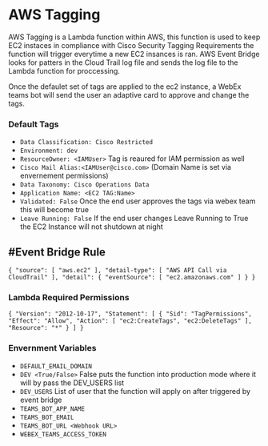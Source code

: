 # AWS Tagging
AWS Tagging is a Lambda function within AWS, this function is used to keep EC2 instaces in compliance with Cisco
 Security Tagging Requirements
 the function will trigger everytime 
a new EC2 insances is ran.  AWS Event Bridge looks for patters in the Cloud Trail log file and sends the log file to
 the Lambda function for proccessing.
 
 Once the defaulet set of tags are applied to the ec2 instance, a WebEx teams bot will send the user an adaptive card
  to approve and change the tags.   
  

  
### Default Tags
 
- `Data Classification: Cisco Restricted` <br />
- `Environment: dev` <br />
- `ResourceOwner: <IAMUser>` Tag is reaured for IAM permission as well <br />
- `Cisco Mail Alias:<IAMUser@cisco.com>` (Domain Name is set via envernement permissions) <br />
- `Data Taxonomy: Cisco Operations Data` <br />
- `Application Name: <EC2 TAG:Name>` <br />
- `Validated: False` Once the end user approves the tags via webex team this will become true <br />
- `Leave Running: False` If the end user changes Leave Running to True the EC2 Instance will not shutdown at night<br />
 
## #Event Bridge Rule<br />

`{
  "source": [
    "aws.ec2"
  ],
  "detail-type": [
    "AWS API Call via CloudTrail"
  ],
  "detail": {
    "eventSource": [
      "ec2.amazonaws.com"
    ]
  }
}`
<br />

### Lambda Required Permissions <br /> 
`{
    "Version": "2012-10-17",
    "Statement": [
        {
            "Sid": "TagPermissions",
            "Effect": "Allow",
            "Action": [
                "ec2:CreateTags",
                "ec2:DeleteTags"
            ],
            "Resource": "*"
        }
    ]
}`

### Envernment Variables <br />
- `DEFAULT_EMAIL_DOMAIN` <br />
-  `DEV <True/False>` False puts the function into production mode where it will by pass the DEV_USERS list <br />
- `DEV_USERS` List of user that the function will apply on after triggered by event bridge <br />
- `TEAMS_BOT_APP_NAME`	<br />
- `TEAMS_BOT_EMAIL` <br />
- `TEAMS_BOT_URL <Webhook URL>` <br />
- `WEBEX_TEAMS_ACCESS_TOKEN` <br />